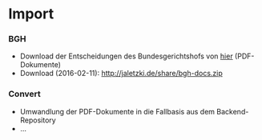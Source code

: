 # Import
### BGH
- Download der Entscheidungen des Bundesgerichtshofs von [hier](http://juris.bundesgerichtshof.de/cgi-bin/rechtsprechung/list.py?Gericht=bgh&Art=en) (PDF-Dokumente)
- Download (2016-02-11): http://jaletzki.de/share/bgh-docs.zip
### Convert
- Umwandlung der PDF-Dokumente in die Fallbasis aus dem Backend-Repository
- ...